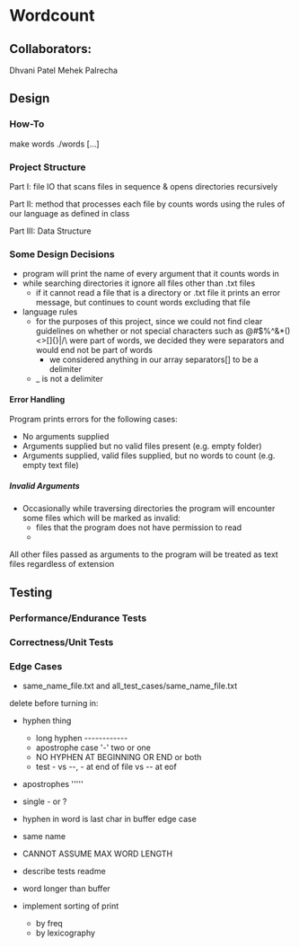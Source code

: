 # Wordcount

## Collaborators:
Dhvani Patel
Mehek Palrecha

## Design

### How-To

make words
./words [...]

### Project Structure

Part I: file IO that scans files in sequence & opens directories recursively

Part II: method that processes each file by counts words using the rules of our language as defined in class

Part III: Data Structure

### Some Design Decisions

- program will print the name of every argument that it counts words in
- while searching directories it ignore all files other than .txt files
    - if it cannot read a file that is a directory or .txt file it prints an error message, but continues to count words excluding that file
- language rules
    - for the purposes of this project, since we could not find clear guidelines on whether or not special characters such as @#$%^&*()<>[]{}|/\ were part of words, we decided they were separators and would end not be part of words
        - we considered anything in our array separators[] to be a delimiter
    - _ is not a delimiter


#### Error Handling

Program prints errors for the following cases:
- No arguments supplied
- Arguments supplied but no valid files present (e.g. empty folder)
- Arguments supplied, valid files supplied, but no words to count (e.g. empty text file)

##### Invalid Arguments

- Occasionally while traversing directories the program will encounter some files which will be marked as invalid:
    - files that the program does not have permission to read
    - 

All other files passed as arguments to the program will be treated as text files regardless of extension


## Testing

### Performance/Endurance Tests



### Correctness/Unit Tests


### Edge Cases

- same_name_file.txt and all_test_cases/same_name_file.txt

delete before turning in:

- hyphen thing
    - long hyphen ------------
    - apostrophe case '-' two or one
    - NO HYPHEN AT BEGINNING OR END or both
    - test - vs --, - at end of file vs -- at eof
- apostrophes '''''
- single - or ?
- hyphen in word is last char in buffer edge case


- same name
- CANNOT ASSUME MAX WORD LENGTH
- describe tests readme

- word longer than buffer

- implement sorting of print
    - by freq
    - by lexicography
